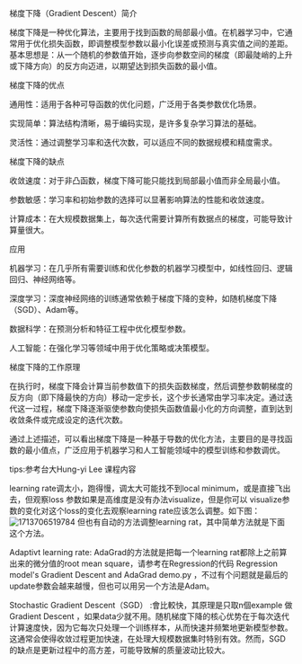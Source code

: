 梯度下降（Gradient Descent）简介

梯度下降是一种优化算法，主要用于找到函数的局部最小值。在机器学习中，它通常用于优化损失函数，即调整模型参数以最小化误差或预测与真实值之间的差距。基本思想是：从一个随机的参数值开始，逐步向参数空间的梯度（即最陡峭的上升或下降方向）的反方向迈进，以期望达到损失函数的最小值。


梯度下降的优点

通用性：适用于各种可导函数的优化问题，广泛用于各类参数优化场景。

实现简单：算法结构清晰，易于编码实现，是许多复杂学习算法的基础。

灵活性：通过调整学习率和迭代次数，可以适应不同的数据规模和精度需求。

梯度下降的缺点

收敛速度：对于非凸函数，梯度下降可能只能找到局部最小值而非全局最小值。

参数敏感：学习率和初始参数的选择可以显著影响算法的性能和收敛速度。

计算成本：在大规模数据集上，每次迭代需要计算所有数据点的梯度，可能导致计算量很大。

应用

机器学习：在几乎所有需要训练和优化参数的机器学习模型中，如线性回归、逻辑回归、神经网络等。

深度学习：深度神经网络的训练通常依赖于梯度下降的变种，如随机梯度下降（SGD）、Adam等。

数据科学：在预测分析和特征工程中优化模型参数。

人工智能：在强化学习等领域中用于优化策略或决策模型。

梯度下降的工作原理

在执行时，梯度下降会计算当前参数值下的损失函数梯度，然后调整参数朝梯度的反方向（即下降最快的方向）移动一定步长，这个步长通常由学习率决定。通过迭代这一过程，梯度下降逐渐驱使参数向使损失函数值最小化的方向调整，直到达到收敛条件或完成设定的迭代次数。

通过上述描述，可以看出梯度下降是一种基于导数的优化方法，主要目的是寻找函数的最小值点，广泛应用于机器学习和人工智能领域中的模型训练和参数调优。

tips:参考台大Hung-yi Lee 课程内容

learning rate调太小，跑得慢，调太大可能找不到local minimum，或是直接飞出去，但观察loss 参数如果是高维度是没有办法visualize，但是你可以 visualize参数的变化对这个loss的变化去观察learning rate应该怎么调整。如下图：
![1713706519784](https://github.com/joycelai140420/MachineLearning/assets/167413809/9ac56635-c15c-4f43-93c3-622e121181b4)
但也有自动的方法调整learning rat，其中简单方法就是下面这个方法。

Adaptivt learning rate: 
AdaGrad的方法就是把每一个learning rat都除上之前算出来的微分值的root mean square，请参考在Regression的代码 Regression model's Gradient Descent and AdaGrad demo.py ，不过有个问题就是最后的update参数会越来越慢，但也可以用另一个方法是Adam。

Stochastic Gradient Descent（SGD） :會比較快，其原理是只取n個example 做Gradient Descent ，如果data少就不用。随机梯度下降的核心优势在于每次迭代计算速度快，因为它每次只处理一个训练样本，从而快速并频繁地更新模型参数。这通常会使得收敛过程更加快速，在处理大规模数据集时特别有效。然而，SGD的缺点是更新过程中的高方差，可能导致解的质量波动比较大。


